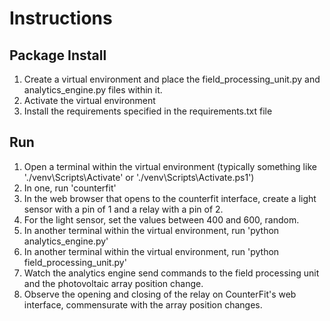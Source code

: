 # Instructions

## Package Install
1. Create a virtual environment and place the field_processing_unit.py and analytics_engine.py files within it.
2. Activate the virtual environment
3. Install the requirements specified in the requirements.txt file

## Run
1. Open a terminal within the virtual environment (typically something like './venv\Scripts\Activate' or './venv\Scripts\Activate.ps1')
2. In one, run 'counterfit'
3. In the web browser that opens to the counterfit interface, create a light sensor with a pin of 1 and a relay with a pin of 2.
4. For the light sensor, set the values between 400 and 600, random.
5. In another terminal within the virtual environment, run 'python analytics_engine.py'
6. In another terminal within the virtual environment, run 'python field_processing_unit.py'
7. Watch the analytics engine send commands to the field processing unit and the photovoltaic array position change.
8. Observe the opening and closing of the relay on CounterFit's web interface, commensurate with the array position changes.